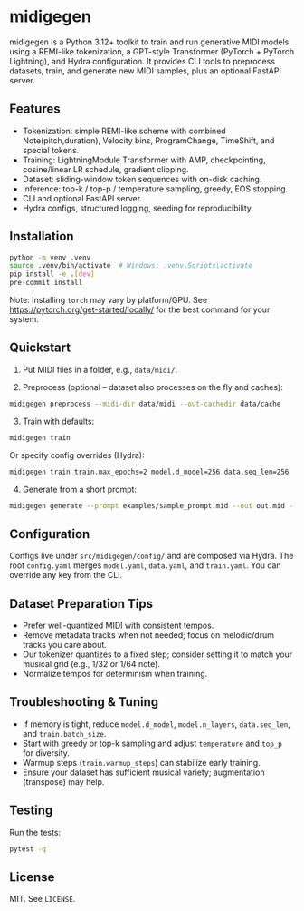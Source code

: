 # midigegen

midigegen is a Python 3.12+ toolkit to train and run generative MIDI models using a REMI-like tokenization, a GPT-style Transformer (PyTorch + PyTorch Lightning), and Hydra configuration. It provides CLI tools to preprocess datasets, train, and generate new MIDI samples, plus an optional FastAPI server.

## Features

- Tokenization: simple REMI-like scheme with combined Note(pitch,duration), Velocity bins, ProgramChange, TimeShift, and special tokens.
- Training: LightningModule Transformer with AMP, checkpointing, cosine/linear LR schedule, gradient clipping.
- Dataset: sliding-window token sequences with on-disk caching.
- Inference: top-k / top-p / temperature sampling, greedy, EOS stopping.
- CLI and optional FastAPI server.
- Hydra configs, structured logging, seeding for reproducibility.

## Installation

```bash
python -m venv .venv
source .venv/bin/activate  # Windows: .venv\Scripts\activate
pip install -e .[dev]
pre-commit install
```

Note: Installing `torch` may vary by platform/GPU. See https://pytorch.org/get-started/locally/ for the best command for your system.

## Quickstart

1) Put MIDI files in a folder, e.g., `data/midi/`.

2) Preprocess (optional – dataset also processes on the fly and caches):

```bash
midigegen preprocess --midi-dir data/midi --out-cachedir data/cache
```

3) Train with defaults:

```bash
midigegen train
```

Or specify config overrides (Hydra):

```bash
midigegen train train.max_epochs=2 model.d_model=256 data.seq_len=256
```

4) Generate from a short prompt:

```bash
midigegen generate --prompt examples/sample_prompt.mid --out out.mid --max-tokens 256 --temp 1.0 --top_k 50 --top_p 0.95
```

## Configuration

Configs live under `src/midigegen/config/` and are composed via Hydra. The root `config.yaml` merges `model.yaml`, `data.yaml`, and `train.yaml`. You can override any key from the CLI.

## Dataset Preparation Tips

- Prefer well-quantized MIDI with consistent tempos.
- Remove metadata tracks when not needed; focus on melodic/drum tracks you care about.
- Our tokenizer quantizes to a fixed step; consider setting it to match your musical grid (e.g., 1/32 or 1/64 note).
- Normalize tempos for determinism when training.

## Troubleshooting & Tuning

- If memory is tight, reduce `model.d_model`, `model.n_layers`, `data.seq_len`, and `train.batch_size`.
- Start with greedy or top-k sampling and adjust `temperature` and `top_p` for diversity.
- Warmup steps (`train.warmup_steps`) can stabilize early training.
- Ensure your dataset has sufficient musical variety; augmentation (transpose) may help.

## Testing

Run the tests:

```bash
pytest -q
```

## License

MIT. See `LICENSE`.

